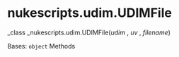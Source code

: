 # nukescripts.udim.UDIMFile
_class _nukescripts.udim.UDIMFile(_udim_ , _uv_ , _filename_)

Bases: `object`
Methods